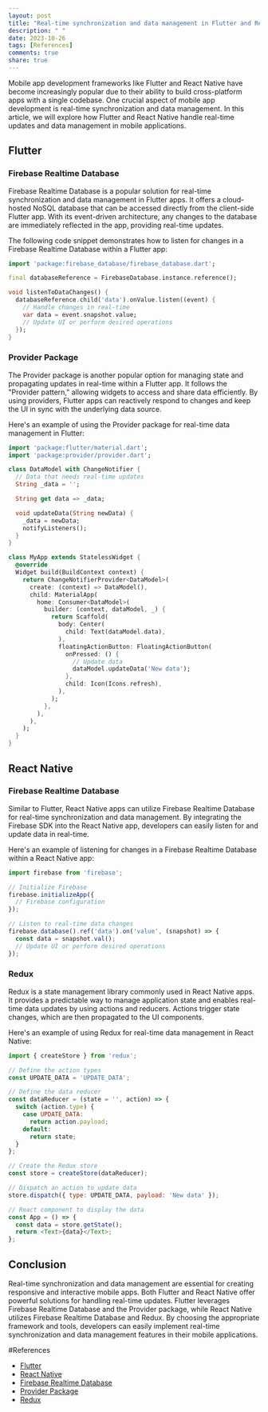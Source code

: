 ```yaml
---
layout: post
title: "Real-time synchronization and data management in Flutter and React Native apps"
description: " "
date: 2023-10-26
tags: [References]
comments: true
share: true
---
```


Mobile app development frameworks like Flutter and React Native have become increasingly popular due to their ability to build cross-platform apps with a single codebase. One crucial aspect of mobile app development is real-time synchronization and data management. In this article, we will explore how Flutter and React Native handle real-time updates and data management in mobile applications.

## Flutter

### Firebase Realtime Database

Firebase Realtime Database is a popular solution for real-time synchronization and data management in Flutter apps. It offers a cloud-hosted NoSQL database that can be accessed directly from the client-side Flutter app. With its event-driven architecture, any changes to the database are immediately reflected in the app, providing real-time updates.

The following code snippet demonstrates how to listen for changes in a Firebase Realtime Database within a Flutter app:

```dart
import 'package:firebase_database/firebase_database.dart';

final databaseReference = FirebaseDatabase.instance.reference();

void listenToDataChanges() {
  databaseReference.child('data').onValue.listen((event) {
    // Handle changes in real-time
    var data = event.snapshot.value;
    // Update UI or perform desired operations
  });
}
```

### Provider Package

The Provider package is another popular option for managing state and propagating updates in real-time within a Flutter app. It follows the "Provider pattern," allowing widgets to access and share data efficiently. By using providers, Flutter apps can reactively respond to changes and keep the UI in sync with the underlying data source.

Here's an example of using the Provider package for real-time data management in Flutter:

```dart
import 'package:flutter/material.dart';
import 'package:provider/provider.dart';

class DataModel with ChangeNotifier {
  // Data that needs real-time updates
  String _data = '';

  String get data => _data;

  void updateData(String newData) {
    _data = newData;
    notifyListeners();
  }
}

class MyApp extends StatelessWidget {
  @override
  Widget build(BuildContext context) {
    return ChangeNotifierProvider<DataModel>(
      create: (context) => DataModel(),
      child: MaterialApp(
        home: Consumer<DataModel>(
          builder: (context, dataModel, _) {
            return Scaffold(
              body: Center(
                child: Text(dataModel.data),
              ),
              floatingActionButton: FloatingActionButton(
                onPressed: () {
                  // Update data
                  dataModel.updateData('New data');
                },
                child: Icon(Icons.refresh),
              ),
            );
          },
        ),
      ),
    );
  }
}
```

## React Native

### Firebase Realtime Database

Similar to Flutter, React Native apps can utilize Firebase Realtime Database for real-time synchronization and data management. By integrating the Firebase SDK into the React Native app, developers can easily listen for and update data in real-time.

Here's an example of listening for changes in a Firebase Realtime Database within a React Native app:

```javascript
import firebase from 'firebase';

// Initialize Firebase
firebase.initializeApp({
  // Firebase configuration
});

// Listen to real-time data changes
firebase.database().ref('data').on('value', (snapshot) => {
  const data = snapshot.val();
  // Update UI or perform desired operations
});
```

### Redux

Redux is a state management library commonly used in React Native apps. It provides a predictable way to manage application state and enables real-time data updates by using actions and reducers. Actions trigger state changes, which are then propagated to the UI components.

Here's an example of using Redux for real-time data management in React Native:

```javascript
import { createStore } from 'redux';

// Define the action types
const UPDATE_DATA = 'UPDATE_DATA';

// Define the data reducer
const dataReducer = (state = '', action) => {
  switch (action.type) {
    case UPDATE_DATA:
      return action.payload;
    default:
      return state;
  }
};

// Create the Redux store
const store = createStore(dataReducer);

// Dispatch an action to update data
store.dispatch({ type: UPDATE_DATA, payload: 'New data' });

// React component to display the data
const App = () => {
  const data = store.getState();
  return <Text>{data}</Text>;
};
```

## Conclusion

Real-time synchronization and data management are essential for creating responsive and interactive mobile apps. Both Flutter and React Native offer powerful solutions for handling real-time updates. Flutter leverages Firebase Realtime Database and the Provider package, while React Native utilizes Firebase Realtime Database and Redux. By choosing the appropriate framework and tools, developers can easily implement real-time synchronization and data management features in their mobile applications.

#References

- [Flutter](https://flutter.dev/)
- [React Native](https://reactnative.dev/)
- [Firebase Realtime Database](https://firebase.google.com/products/realtime-database)
- [Provider Package](https://pub.dev/packages/provider)
- [Redux](https://redux.js.org/)
